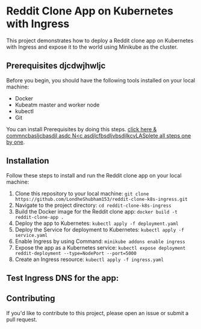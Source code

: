 # Reddit Clone App on Kubernetes with Ingress
This project demonstrates how to deploy a Reddit clone app on Kubernetes with Ingress and expose it to the world using Minikube as the cluster.

## Prerequisites djcdwjhwljc
Before you begin, you should have the following tools installed on your local machine: 

- Docker
- Kubeatm master and worker node
- kubectl
- Git

You can install Prerequisites by doing this steps. [click here & commncbasljcbasdjl asdc N<c asdjlcfbsdljvbsdjlkcvLASplete all steps one by one]().


## Installation
Follow these steps to install and run the Reddit clone app on your local machine:

1) Clone this repository to your local machine: `git clone https://github.com/LondheShubham153/reddit-clone-k8s-ingress.git`
2) Navigate to the project directory: `cd reddit-clone-k8s-ingress`
3) Build the Docker image for the Reddit clone app: `docker build -t reddit-clone-app .`
4) Deploy the app to Kubernetes: `kubectl apply -f deployment.yaml`
1) Deploy the Service for deployment to Kubernetes: `kubectl apply -f service.yaml`
5) Enable Ingress by using Command: `minikube addons enable ingress`
6) Expose the app as a Kubernetes service: `kubectl expose deployment reddit-deployment --type=NodePort --port=5000`
7) Create an Ingress resource: `kubectl apply -f ingress.yaml`


## Test Ingress DNS for the app:


## Contributing
If you'd like to contribute to this project, please open an issue or submit a pull request.


